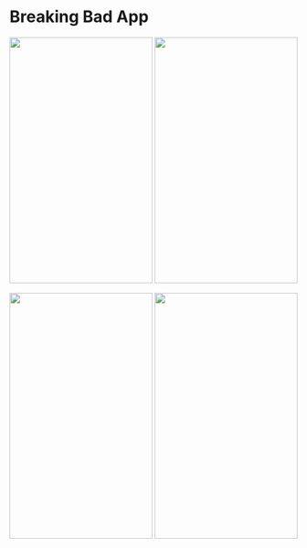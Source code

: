 # Breaking Bad App


<img src=https://user-images.githubusercontent.com/56589369/96373972-8c264c80-1178-11eb-8754-5cd4a680f162.png height="430" width="250"> <img src=https://user-images.githubusercontent.com/56589369/96373979-92b4c400-1178-11eb-882c-bc4d0ccd3c3b.png height="430" width="250">

<img src=https://user-images.githubusercontent.com/56589369/96373981-9a746880-1178-11eb-90f4-21cc8f4f0078.png height="430" width="250"> <img src=https://user-images.githubusercontent.com/56589369/96373986-9fd1b300-1178-11eb-9d5f-1ef17f40aa32.png height="430" width="250">
